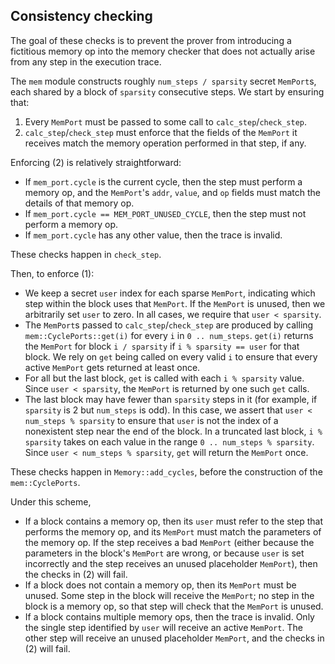 ## Consistency checking

The goal of these checks is to prevent the prover from introducing a fictitious
memory op into the memory checker that does not actually arise from any step in
the execution trace.

The `mem` module constructs roughly `num_steps / sparsity` secret `MemPort`s,
each shared by a block of `sparsity` consecutive steps.
We start by ensuring that:

 1. Every `MemPort` must be passed to some call to `calc_step`/`check_step`.
 2. `calc_step`/`check_step` must enforce that the fields of the `MemPort` it
    receives match the memory operation performed in that step, if any.

Enforcing (2) is relatively straightforward:

* If `mem_port.cycle` is the current cycle, then the step must perform a
  memory op, and the `MemPort`'s `addr`, `value`, and `op` fields must match
  the details of that memory op.
* If `mem_port.cycle == MEM_PORT_UNUSED_CYCLE`, then the step must not
  perform a memory op.
* If `mem_port.cycle` has any other value, then the trace is invalid.

These checks happen in `check_step`.

Then, to enforce (1):

* We keep a secret `user` index for each sparse `MemPort`, indicating which
  step within the block uses that `MemPort`.  If the `MemPort` is unused,
  then we arbitrarily set `user` to zero.  In all cases, we require that `user
  < sparsity`.
* The `MemPort`s passed to `calc_step`/`check_step` are produced by calling
  `mem::CyclePorts::get(i)` for every `i` in `0 .. num_steps`.  `get(i)`
  returns the `MemPort` for block `i / sparsity` if `i % sparsity == user`
  for that block.  We rely on `get` being called on every valid `i` to ensure
  that every active `MemPort` gets returned at least once.
* For all but the last block, `get` is called with each `i % sparsity` value.
  Since `user < sparsity`, the `MemPort` is returned by one such `get` calls.
* The last block may have fewer than `sparsity` steps in it (for example, if
  `sparsity` is 2 but `num_steps` is odd).  In this case, we assert that `user
  < num_steps % sparsity` to ensure that `user` is not the index of a
  nonexistent step near the end of the block.  In a truncated last block, `i %
  sparsity` takes on each value in the range `0 .. num_steps % sparsity`.
  Since `user < num_steps % sparsity`, `get` will return the `MemPort` once.

These checks happen in `Memory::add_cycles`, before the construction of the
`mem::CyclePorts`.

Under this scheme,

* If a block contains a memory op, then its `user` must refer to the step
  that performs the memory op, and its `MemPort` must match the parameters of
  the memory op.  If the step receives a bad `MemPort` (either because the
  parameters in the block's `MemPort` are wrong, or because `user` is set
  incorrectly and the step receives an unused placeholder `MemPort`), then the
  checks in (2) will fail.
* If a block does not contain a memory op, then its `MemPort` must be unused.
  Some step in the block will receive the `MemPort`; no step in the block is a
  memory op, so that step will check that the `MemPort` is unused.
* If a block contains multiple memory ops, then the trace is invalid.  Only the
  single step identified by `user` will receive an active `MemPort`.  The other
  step will receive an unused placeholder `MemPort`, and the checks in (2) will
  fail.
